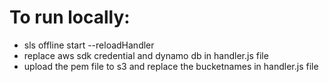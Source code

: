 # To run locally:

- sls offline start --reloadHandler
- replace aws sdk credential and dynamo db in handler.js file
- upload the pem file to s3 and replace the bucketnames in handler.js file